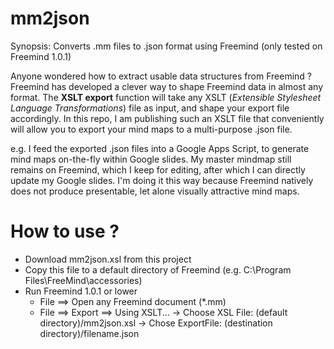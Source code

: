 # mm2json
Synopsis: Converts .mm files to .json format using Freemind (only tested on Freemind 1.0.1)

Anyone wondered how to extract usable data structures from Freemind ? Freemind has developed a clever way to shape Freemind data in almost any format.
The **XSLT export** function will take any XSLT (*Extensible Stylesheet Language Transformations*) file as input, and shape your export file accordingly.
In this repo, I am publishing such an XSLT file that conveniently will allow you to export your mind maps to a multi-purpose .json file.

e.g. I feed the exported .json files into a Google Apps Script, to generate mind maps on-the-fly within Google slides.  My master mindmap still remains on Freemind, which I keep for editing, after which I can directly update my Google slides.  I'm doing it this way because Freemind natively does not produce presentable, let alone visually attractive mind maps.

# How to use ?

- Download mm2json.xsl from this project
- Copy this file to a default directory of Freemind (e.g. C:\Program Files\FreeMind\accessories)
- Run Freemind 1.0.1 or lower
  - File ==> Open any Freemind document (*.mm)
  - File ==> Export ==> Using XSLT...
    -> Choose XSL File: (default directory)/mm2json.xsl
    -> Chose ExportFile: (destination directory)/filename.json

